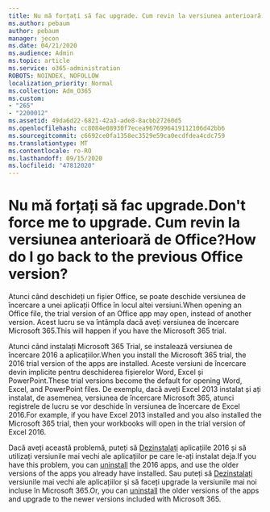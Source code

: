 ```yaml
---
title: Nu mă forțați să fac upgrade. Cum revin la versiunea anterioară de Office?
ms.author: pebaum
author: pebaum
manager: jecon
ms.date: 04/21/2020
ms.audience: Admin
ms.topic: article
ms.service: o365-administration
ROBOTS: NOINDEX, NOFOLLOW
localization_priority: Normal
ms.collection: Adm_O365
ms.custom:
- "265"
- "2200012"
ms.assetid: 49da6d22-6821-42a3-ade8-8acbb27260d5
ms.openlocfilehash: cc8084e08930f7ecea9676996419112106d42bb6
ms.sourcegitcommit: c6692ce0fa1358ec3529e59ca0ecdfdea4cdc759
ms.translationtype: MT
ms.contentlocale: ro-RO
ms.lasthandoff: 09/15/2020
ms.locfileid: "47812020"
---
```

# <a name="dont-force-me-to-upgrade-how-do-i-go-back-to-the-previous-office-version"></a><span data-ttu-id="1b08a-103">Nu mă forțați să fac upgrade.</span><span class="sxs-lookup"><span data-stu-id="1b08a-103">Don't force me to upgrade.</span></span> <span data-ttu-id="1b08a-104">Cum revin la versiunea anterioară de Office?</span><span class="sxs-lookup"><span data-stu-id="1b08a-104">How do I go back to the previous Office version?</span></span>

<span data-ttu-id="1b08a-105">Atunci când deschideți un fișier Office, se poate deschide versiunea de încercare a unei aplicații Office în locul altei versiuni.</span><span class="sxs-lookup"><span data-stu-id="1b08a-105">When opening an Office file, the trial version of an Office app may open, instead of another version.</span></span> <span data-ttu-id="1b08a-106">Acest lucru se va întâmpla dacă aveți versiunea de încercare Microsoft 365.</span><span class="sxs-lookup"><span data-stu-id="1b08a-106">This will happen if you have the Microsoft 365 trial.</span></span>
  
<span data-ttu-id="1b08a-107">Atunci când instalați Microsoft 365 Trial, se instalează versiunea de încercare 2016 a aplicațiilor.</span><span class="sxs-lookup"><span data-stu-id="1b08a-107">When you install the Microsoft 365 trial, the 2016 trial version of the apps are installed.</span></span> <span data-ttu-id="1b08a-108">Aceste versiuni de încercare devin implicite pentru deschiderea fișierelor Word, Excel și PowerPoint.</span><span class="sxs-lookup"><span data-stu-id="1b08a-108">These trial versions become the default for opening Word, Excel, and PowerPoint files.</span></span> <span data-ttu-id="1b08a-109">De exemplu, dacă aveți Excel 2013 instalat și ați instalat, de asemenea, versiunea de încercare Microsoft 365, atunci registrele de lucru se vor deschide în versiunea de încercare de Excel 2016.</span><span class="sxs-lookup"><span data-stu-id="1b08a-109">For example, if you have Excel 2013 installed and you also installed the Microsoft 365 trial, then your workbooks will open in the trial version of Excel 2016.</span></span>
  
<span data-ttu-id="1b08a-110">Dacă aveți această problemă, puteți să [Dezinstalați](https://support.office.com/article/9dd49b83-264a-477a-8fcc-2fdf5dbf61d8.aspx) aplicațiile 2016 și să utilizați versiunile mai vechi ale aplicațiilor pe care le-ați instalat deja.</span><span class="sxs-lookup"><span data-stu-id="1b08a-110">If you have this problem, you can [uninstall](https://support.office.com/article/9dd49b83-264a-477a-8fcc-2fdf5dbf61d8.aspx) the 2016 apps, and use the older versions of the apps you already have installed.</span></span> <span data-ttu-id="1b08a-111">Sau puteți să [Dezinstalați](https://support.office.com/article/9dd49b83-264a-477a-8fcc-2fdf5dbf61d8.aspx) versiunile mai vechi ale aplicațiilor și să faceți upgrade la versiunile mai noi incluse în Microsoft 365.</span><span class="sxs-lookup"><span data-stu-id="1b08a-111">Or, you can [uninstall](https://support.office.com/article/9dd49b83-264a-477a-8fcc-2fdf5dbf61d8.aspx) the older versions of the apps and upgrade to the newer versions included with Microsoft 365.</span></span>
